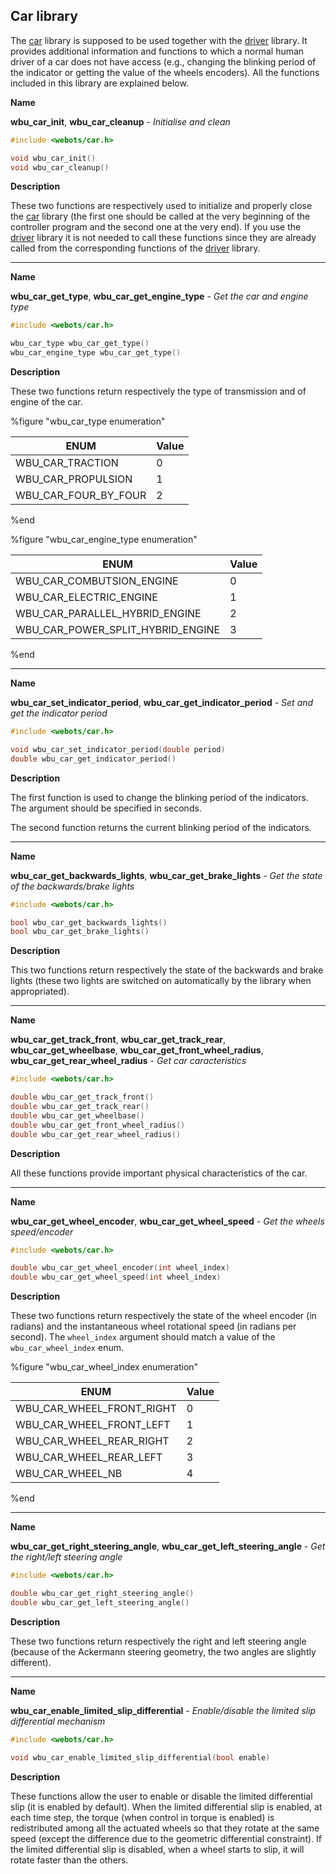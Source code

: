 ## Car library

The [car](#car-library) library is supposed to be used together with the
[driver](driver-library.md#driver-library) library. It provides additional
information and functions to which a normal human driver of a car does not have
access (e.g., changing the blinking period of the indicator or getting the value
of the wheels encoders). All the functions included in this library are
explained below.

**Name** <a name="wbu_car_init"/>

**wbu\_car\_init**, **wbu\_car\_cleanup** - *Initialise and clean*

``` c
#include <webots/car.h>

void wbu_car_init()
void wbu_car_cleanup()
```

**Description**

These two functions are respectively used to initialize and properly close the
[car](#car-library) library (the first one should be called at the very
beginning of the controller program and the second one at the very end). If you
use the [driver](driver-library.md#driver-library) library it is not needed to
call these functions since they are already called from the corresponding
functions of the [driver](driver-library.md#driver-library) library.

---

**Name** <a name="wbu_car_get_type"/>

**wbu\_car\_get\_type**, **wbu\_car\_get\_engine\_type** - *Get the car and engine type*

``` c
#include <webots/car.h>

wbu_car_type wbu_car_get_type()
wbu_car_engine_type wbu_car_get_type()
```

**Description**

These two functions return respectively the type of transmission and of engine
of the car.

%figure "wbu_car_type enumeration"

| ENUM                     | Value |
| ------------------------ | ----- |
| WBU\_CAR\_TRACTION       | 0     |
| WBU\_CAR\_PROPULSION     | 1     |
| WBU\_CAR\_FOUR\_BY\_FOUR | 2     |

%end

%figure "wbu_car_engine_type enumeration"

| ENUM                                   | Value |
| -------------------------------------- | ----- |
| WBU\_CAR\_COMBUTSION\_ENGINE           | 0     |
| WBU\_CAR\_ELECTRIC\_ENGINE             | 1     |
| WBU\_CAR\_PARALLEL\_HYBRID\_ENGINE     | 2     |
| WBU\_CAR\_POWER\_SPLIT\_HYBRID\_ENGINE | 3     |

%end

---

**Name** <a name="wbu_car_set_indicator_period"/>

**wbu\_car\_set\_indicator\_period**, **wbu\_car\_get\_indicator\_period** - *Set and get the indicator period*

``` c
#include <webots/car.h>

void wbu_car_set_indicator_period(double period)
double wbu_car_get_indicator_period()
```

**Description**

The first function is used to change the blinking period of the indicators. The
argument should be specified in seconds.

The second function returns the current blinking period of the indicators.

---

**Name** <a name="wbu_car_get_backwards_lights"/>

**wbu\_car\_get\_backwards\_lights**, **wbu\_car\_get\_brake\_lights** - *Get the state of the backwards/brake lights*

``` c
#include <webots/car.h>

bool wbu_car_get_backwards_lights()
bool wbu_car_get_brake_lights()
```

**Description**

This two functions return respectively the state of the backwards and brake
lights (these two lights are switched on automatically by the library when
appropriated).

---

**Name** <a name="wbu_car_get_track_front"/>

**wbu\_car\_get\_track\_front**, **wbu\_car\_get\_track\_rear**, **wbu\_car\_get\_wheelbase**, **wbu\_car\_get\_front\_wheel\_radius**, **wbu\_car\_get\_rear\_wheel\_radius** - *Get car caracteristics*

``` c
#include <webots/car.h>

double wbu_car_get_track_front()
double wbu_car_get_track_rear()
double wbu_car_get_wheelbase()
double wbu_car_get_front_wheel_radius()
double wbu_car_get_rear_wheel_radius()
```

**Description**

All these functions provide important physical characteristics of the car.

---

**Name** <a name="wbu_car_get_wheel_encoder"/>

**wbu\_car\_get\_wheel\_encoder**, **wbu\_car\_get\_wheel\_speed** - *Get the wheels speed/encoder*

``` c
#include <webots/car.h>

double wbu_car_get_wheel_encoder(int wheel_index)
double wbu_car_get_wheel_speed(int wheel_index)
```

**Description**

These two functions return respectively the state of the wheel encoder (in
radians) and the instantaneous wheel rotational speed (in radians per second).
The `wheel_index` argument should match a value of the `wbu_car_wheel_index`
enum.

%figure "wbu_car_wheel_index enumeration"

| ENUM                          | Value |
| ----------------------------- | ----- |
| WBU\_CAR\_WHEEL\_FRONT\_RIGHT | 0     |
| WBU\_CAR\_WHEEL\_FRONT\_LEFT  | 1     |
| WBU\_CAR\_WHEEL\_REAR\_RIGHT  | 2     |
| WBU\_CAR\_WHEEL\_REAR\_LEFT   | 3     |
| WBU\_CAR\_WHEEL\_NB           | 4     |

%end

---

**Name** <a name="wbu_car_get_right_steering_angle"/>

**wbu\_car\_get\_right\_steering\_angle**, **wbu\_car\_get\_left\_steering\_angle** - *Get the right/left steering angle*

``` c
#include <webots/car.h>

double wbu_car_get_right_steering_angle()
double wbu_car_get_left_steering_angle()
```

**Description**

These two functions return respectively the right and left steering angle
(because of the Ackermann steering geometry, the two angles are slightly
different).

---

**Name** <a name="wbu_car_enable_limited_slip_differential"/>

**wbu\_car\_enable\_limited\_slip\_differential** - *Enable/disable the limited slip differential mechanism*

``` c
#include <webots/car.h>

void wbu_car_enable_limited_slip_differential(bool enable)
```

**Description**

These functions allow the user to enable or disable the limited differential
slip (it is enabled by default). When the limited differential slip is enabled,
at each time step, the torque (when control in torque is enabled) is
redistributed among all the actuated wheels so that they rotate at the same
speed (except the difference due to the geometric differential constraint). If
the limited differential slip is disabled, when a wheel starts to slip, it will
rotate faster than the others.

